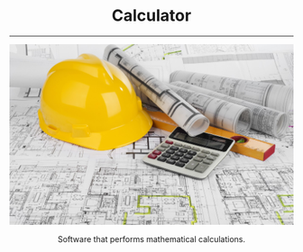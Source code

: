 <h1 style = "text-align: center">Calculator</h1><hr>

<img src = "calculator.jpeg">

<p style = "text-align: center">Software that performs mathematical calculations. 
<p>